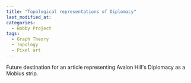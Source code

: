 ```yaml
---
title: "Topological representations of Diplomacy"
last_modified_at:
categories:
  - Hobby Project
tags:
  - Graph Theory
  - Topology
  - Pixel art
---
```


Future destination for an article representing Avalon Hill's Diplomacy as a Mobius strip.
